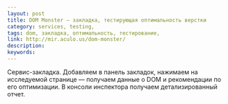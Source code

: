 ```yaml
---
layout: post
title: DOM Monster — закладка, тестирующая оптимальность верстки
category: services, testing, 
tags: dom, закладка, оптимальность, тестирование, 
link: http://mir.aculo.us/dom-monster/
description: 
keywords: 
---
```


<p>Сервис-закладка. Добавляем в панель закладок, нажимаем на исследуемой странице — получаем данные о DOM и рекомендации по его оптимизации. В консоли инспектора получаем детализированный отчет.</p>

